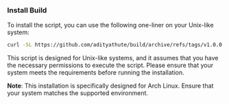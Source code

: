 ### Install Build

To install the script, you can use the following one-liner on your Unix-like system:

```bash
curl -SL https://github.com/adityathute/build/archive/refs/tags/v1.0.0.tar.gz | tar -xz && bash build-1.0.0/install.sh
```

This script is designed for Unix-like systems, and it assumes that you have the necessary permissions to execute the script. Please ensure that your system meets the requirements before running the installation.

**Note**: This installation is specifically designed for Arch Linux. Ensure that your system matches the supported environment.
